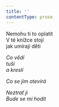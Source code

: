 ```yaml
---
title: ''
contentType: prose
---
```


  

Nemohu ti to oplatit  
V té knížce stojí  
jak umírají děti

_Co vědí  
tuší  
a kreslí_

_Co se jim otevírá_

_Neztrať ji  
Bude se mi hodit_
